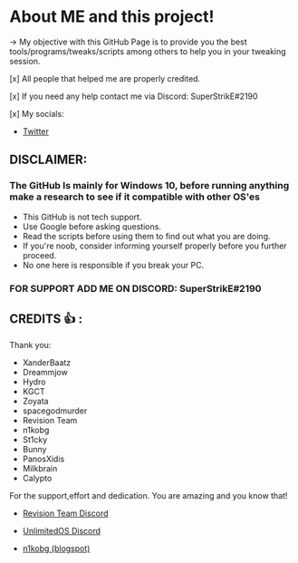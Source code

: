 # About ME and this project!
-> My objective with this GitHub Page is to provide you the best tools/programs/tweaks/scripts among others to help you in your tweaking session.

[x] All people that helped me are properly credited.

[x] If you need any help contact me via Discord: SuperStrikE#2190

[x] My socials:
 - [Twitter](https://twitter.com/superstrikexd)





## DISCLAIMER:
### The GitHub Is mainly for Windows 10, before running anything make a research to see if it compatible with other OS'es
- This GitHub is not tech support.
- Use Google before asking questions.
- Read the scripts before using them to find out what you are doing.
- If you're noob, consider informing yourself properly before you further proceed.
- No one here is responsible if you break your PC.

### FOR SUPPORT ADD ME ON DISCORD: SuperStrikE#2190 


## CREDITS  :+1: :

Thank you: 
- XanderBaatz
- Dreammjow
- Hydro
- KGCT
- Zoyata 
- spacegodmurder
- Revision Team
- n1kobg
- St1cky
- Bunny
- PanosXidis
- Milkbrain
- Calypto

For the support,effort and dedication.
You are amazing and you know that!


- [Revision Team Discord](https://discord.gg/962y4pU)

- [UnlimitedOS Discord](https://discord.gg/yKkJhE4)

- [n1kobg (blogspot)](https://discord.gg/uz3Yp4y)
